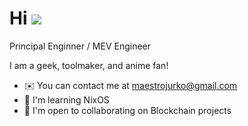 Hi ![](https://user-images.githubusercontent.com/18350557/176309783-0785949b-9127-417c-8b55-ab5a4333674e.gif)
====================================================================================================================================

Principal Enginner / MEV Engineer

I am a geek, toolmaker, and anime fan!

*   ✉️  You can contact me at [maestrojurko@gmail.com](mailto:maestrojurko@gmail.com)
*   🧠  I'm learning NixOS
*   🤝  I'm open to collaborating on Blockchain projects                 
